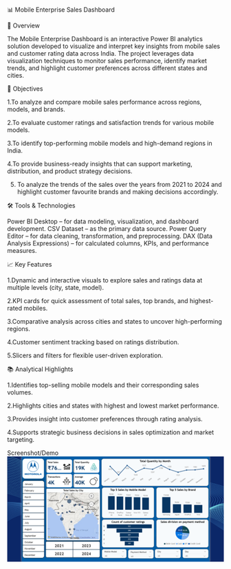 📊 Mobile Enterprise Sales Dashboard

🧾 Overview

The Mobile Enterprise Dashboard is an interactive Power BI analytics solution developed to visualize and interpret key insights from mobile sales and customer rating data across India. The project leverages data visualization techniques to monitor sales performance, identify market trends, and highlight customer preferences across different states and cities.

🎯 Objectives

1.To analyze and compare mobile sales performance across regions, models, and brands.

2.To evaluate customer ratings and satisfaction trends for various mobile models.

3.To identify top-performing mobile models and high-demand regions in India.

4.To provide business-ready insights that can support marketing, distribution, and product strategy decisions.

5. To analyze the trends of the sales over the years from 2021 to 2024 and highlight customer favourite brands and making decisions accordingly.

🛠️ Tools & Technologies

Power BI Desktop – for data modeling, visualization, and dashboard development.
CSV Dataset – as the primary data source.
Power Query Editor – for data cleaning, transformation, and preprocessing.
DAX (Data Analysis Expressions) – for calculated columns, KPIs, and performance measures.

📈 Key Features

1.Dynamic and interactive visuals to explore sales and ratings data at multiple levels (city, state, model). 

2.KPI cards for quick assessment of total sales, top brands, and highest-rated mobiles.

3.Comparative analysis across cities and states to uncover high-performing regions.

4.Customer sentiment tracking based on ratings distribution.

5.Slicers and filters for flexible user-driven exploration.

📚 Analytical Highlights

1.Identifies top-selling mobile models and their corresponding sales volumes.

2.Highlights cities and states with highest and lowest market performance.

3.Provides insight into customer preferences through rating analysis.

4.Supports strategic business decisions in sales optimization and market targeting.

Screenshot/Demo
![Dashboard Preview](https://github.com/rishidas133/Mobile-Enterprise-dashboard/blob/main/Snapshot%20Mobile%20enterprise%20dashboard.png)

